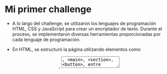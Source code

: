 <h1>Mi primer challenge</h1> 

- A lo largo del challenge, se utilizaron los lenguajes de programación HTML, CSS y JavaScript para crear un encriptador de texto. Durante el proceso, se implementaron diversas herramientas proporcionadas por cada lenguaje de programación.

- En HTML, se estructuró la página utilizando elementos como <header>, <textarea>, <main>, <section>, <button>, entre otros.
  Estos elementos formaron la base de la interfaz de usuario y permitieron la interacción con el texto a encriptar o desencriptar.

- Con CSS, se personalizó la página con fondos, tamaños, posiciones, márgenes, colores, imágenes, entre otros, para lograr una visualización atractiva, estructurada y coherente con los requisitos del challenge.

- En la parte de JavaScript, se utilizaron herramientas como document.querySelector() para manipular los elementos del DOM, y se implementaron funciones para encriptar o desencriptar el texto, así como también para mostrar el resultado en otro <textarea> y copiarlo al portapapeles.

- Este proyecto me permitió adquirir experiencia práctica en el desarrollo web y mejorar mis habilidades en HTML, CSS y JavaScript. Aprendí a enfrentar desafíos técnicos, a implementar soluciones efectivas y a trabajar de manera eficiente con las herramientas proporcionadas por cada lenguaje de programación
